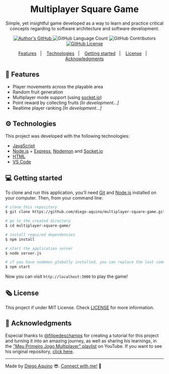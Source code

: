 <h1 align="center">
    Multiplayer Square Game
</h1>

<p align="center">Simple, yet insightful game developed as a way to learn and practice critical concepts regarding to software architecture and software development.</p>

<p align="center">

<a href="https://github.com/diego-aquino">
<img alt="Author's GitHub" src="https://img.shields.io/badge/author-Diego%20Aquino-yellow">
</a>

<img alt="GitHub Language Count" src="https://img.shields.io/github/languages/count/diego-aquino/multiplayer-square-game.svg?color=yellow">

<a>
<img alt="GitHub Contributors" src="https://img.shields.io/github/contributors/diego-aquino/multiplayer-square-game?color=yellow">
</a>

<a href="./LICENSE">
<img alt="GitHub License" src="https://img.shields.io/github/license/diego-aquino/multiplayer-square-game.svg?color=yellow">
</a>

</p>

<p align="center">
<a href="#rocket-features">Features</a>&nbsp;&nbsp;&nbsp;|&nbsp;&nbsp;&nbsp;
<a href="#gear-technologies">Technologies</a>&nbsp;&nbsp;&nbsp;|&nbsp;&nbsp;&nbsp;
<a href="#computer-getting-started">Getting started</a>&nbsp;&nbsp;&nbsp;|&nbsp;&nbsp;&nbsp;
<a href="#newspaper_roll-license">License</a>&nbsp;&nbsp;&nbsp;|&nbsp;&nbsp;&nbsp;
<a href="#handshake-acknowledgments">Acknowledgments</a>
</p>

<!-- <img alt="Demonstration Gif" src=".github/demo.gif"> -->

## :rocket: Features

- Player movements across the playable area
- Random fruit generation
- Multiplayer mode support (using [socket.io](https://github.com/socketio/socket.io))
- Point reward by collecting fruits *[In development...]*
- Realtime player ranking *[In development...]*

## :gear: Technologies

This project was developed with the following technologies:

- [JavaScript](https://developer.mozilla.org/en-US/docs/Web/JavaScript)
- [Node.js](https://nodejs.org/en/) + [Express](https://expressjs.com/), [Nodemon](https://www.npmjs.com/package/nodemon) and [Socket.io](https://github.com/socketio/socket.io)
- [HTML](https://developer.mozilla.org/en-US/docs/Web/HTML)
- [VS Code](https://code.visualstudio.com/)
<!-- - [ScreenToGif](https://www.screentogif.com/), used for recording demonstration GIFs. -->

## :computer: Getting started

To clone and run this application, you'll need [Git](https://git-scm.com/) and [Node.js](https://nodejs.org/en/) installed on your computer. Then, from your command line:

```bash
# clone this repository
$ git clone https://github.com/diego-aquino/multiplayer-square-game.git

# go to the created directory
$ cd multiplayer-square-game/

# install required dependencies
$ npm install

# start the application server
$ node server.js
```
```bash
# if you have nodemon globally installed, you can replace the last command by
$ npm start
```

Now you can visit `http://localhost:3000` to play the game!

## :newspaper_roll: License

This project if under MIT License. Check [LICENSE](./LICENSE) for more information.

## :handshake: Acknowledgments

Especial thanks to [@filipedeschamps](https://github.com/filipedeschamps) for creating a tutorial for this project and turning it into an amazing journey, as well as sharing his learnings, in the ["Meu Primeiro Jogo Multiplayer" playlist](https://www.youtube.com/playlist?list=PLMdYygf53DP5SVQQrkKCVWDS0TwYLVitL) on YouTube. If you want to see his original repository, [click here](https://github.com/filipedeschamps/meu-primeiro-jogo-multiplayer).

---

Made by [Diego Aquino](https://github.com/diego-aquino/) :sunglasses:. [Connect with me!](https://www.linkedin.com/in/diego-aquino) :wave:

